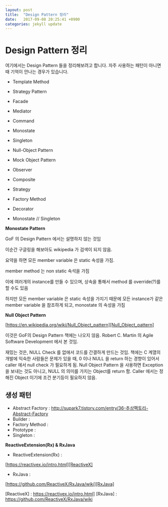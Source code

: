 ```yaml
---
layout: post
title:  "Design Pattern 정리"
date:   2017-09-08 20:25:41 +0900
categories: jekyll update
---
```


# Design Pattern 정리
여기에서는 Design Pattern 들을 정리해보려고 합니다.
자주 사용하는 패턴이 아니면 때 기억이 안나는 경우가 있습니다.

- Template Method
- Strategy Pattern
- Facade
- Mediator
- Command
- Monostate
- Singleton
- Null-Object Pattern
- Mock Object Pattern

- Observer
- Composite
- Strategy
- Factory Method
- Decorator
- Monostate // Singleton


**Monostate Pattern**

GoF 의 Design Pattern 에서는 설명하지 않는 것임

이순간 구글링을 해보아도 wikipedia 가 검색이 되지 않음.

요약을 하면 모든 member variable 은 static 속성을 가짐.

member method 는 non static 속석을 가짐

이에 여러개의 instance를 만들 수 있으며, 상속을 통해서 method 를 override(?)를 할 수도 있음

하지만 모든 member variable 은 static 속성을 가지기 때문에 모든 instance가 같은 member variable 을 참조하게 되고, monostate 의 속성을 가짐

**Null Object Pattern**

[https://en.wikipedia.org/wiki/Null_Object_pattern][Null_Object_pattern]

이것은 GoF의 Design Pattern 책에는 나오지 않음.
Robert C. Martin 의 Agile Software Development 에서 본 것임.

재밌는 것은, NULL Check 를 없애서 코드를 간결하게 만드는 것임.
책에는 C 계열의 개발에 익숙한 사람들은 문제가 있을 때, 0 이나 NULL 을 return 하는 경향이 있어서 caller 에서 null check 가 필요하게 됨.
Null Object Pattern 을 사용하면 Exception 을 보내는 것도 아니고, NULL 의 의미를 가지는 Object를  return 함.
Caller 에서는 정해진 Object 이기에 조건 분기등이 필요하지 않음.


## 생성 패턴

- Abstract Factory : http://supark7.tistory.com/entry/36-추상팩토리-Abstract-Factory
- Builder :
- Factory Method :
- Prototype :
- Singleton :


**ReactiveExtension(Rx) & RxJava**

- ReactiveExtension(Rx) :

[https://reactivex.io/intro.html][ReactiveX]

- RxJava :

[https://github.com/ReactiveX/RxJava/wiki][RxJava]

[Null_Object_pattern]:https://en.wikipedia.org/wiki/Null_Object_pattern
[ReactiveX] : https://reactivex.io/intro.html]
[RxJava] : https://github.com/ReactiveX/RxJava/wiki
